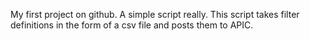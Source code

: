 My first project on github.  A simple script really.  This script takes filter definitions in the form of a csv file 
and posts them to APIC.  

